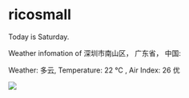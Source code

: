 # ricosmall

Today is Saturday.

Weather infomation of 深圳市南山区， 广东省， 中国: 

Weather: 多云, Temperature: 22 ℃ , Air Index: 26 优

<img src="https://github-readme-stats.vercel.app/api?username=ricosmall&show_icons=true" />
